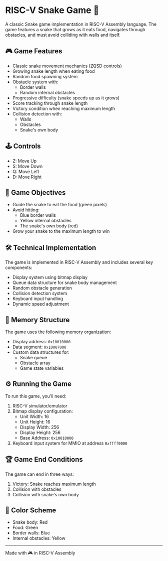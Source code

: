 # RISC-V Snake Game 🐍

A classic Snake game implementation in RISC-V Assembly language. The game features a snake that grows as it eats food, navigates through obstacles, and must avoid colliding with walls and itself.

## 🎮 Game Features

- Classic snake movement mechanics (ZQSD controls)
- Growing snake length when eating food
- Random food spawning system
- Obstacle system with:
  - Border walls
  - Random internal obstacles
- Progressive difficulty (snake speeds up as it grows)
- Score tracking through snake length
- Victory condition when reaching maximum length
- Collision detection with:
  - Walls
  - Obstacles
  - Snake's own body

## 🕹️ Controls

- Z: Move Up
- S: Move Down
- Q: Move Left
- D: Move Right

## 🎯 Game Objectives

- Guide the snake to eat the food (green pixels)
- Avoid hitting:
  - Blue border walls
  - Yellow internal obstacles
  - The snake's own body (red)
- Grow your snake to the maximum length to win

## 🛠️ Technical Implementation

The game is implemented in RISC-V Assembly and includes several key components:

- Display system using bitmap display
- Queue data structure for snake body management
- Random obstacle generation
- Collision detection system
- Keyboard input handling
- Dynamic speed adjustment

## 🚀 Memory Structure

The game uses the following memory organization:
- Display address: `0x10010000`
- Data segment: `0x10007000`
- Custom data structures for:
  - Snake queue
  - Obstacle array
  - Game state variables

## ⚙️ Running the Game

To run this game, you'll need:
1. RISC-V simulator/emulator
2. Bitmap display configuration:
   - Unit Width: 16
   - Unit Height: 16
   - Display Width: 256
   - Display Height: 256
   - Base Address: `0x10010000`
3. Keyboard input system for MMIO at address `0xffff0000`

## 🏆 Game End Conditions

The game can end in three ways:
1. Victory: Snake reaches maximum length
2. Collision with obstacles
3. Collision with snake's own body

## 🎨 Color Scheme

- Snake body: Red
- Food: Green
- Border walls: Blue
- Internal obstacles: Yellow

---
Made with 🎮 in RISC-V Assembly
